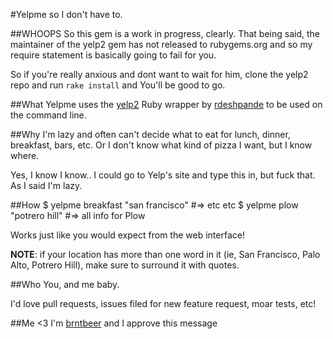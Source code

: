 #Yelpme so I don't have to.

##WHOOPS
So this gem is a work in progress, clearly. That being said, the maintainer of the yelp2 gem has not
released to rubygems.org and so my require statement is basically going to fail for you.

So if you're really anxious and dont want to wait for him, clone the yelp2 repo and run `rake install` and
You'll be good to go.

##What
Yelpme uses the [yelp2](https://github.com/rdeshpande/yelp2) Ruby wrapper by [rdeshpande](https://github.com/rdeshpande)
to be used on the command line.

##Why
I'm lazy and often can't decide what to eat for lunch, dinner, breakfast,
bars, etc. Or I don't know what kind of pizza I want, but I know where.

Yes, I know I know.. I could go to Yelp's site and type this in, but
fuck that. As I said I'm lazy.

##How
    $ yelpme breakfast "san francisco"
    #=> etc etc
    $ yelpme plow "potrero hill"
    #=> all info for Plow

Works just like you would expect from the web interface!

**NOTE**: if your location has more than one word in it (ie, San Francisco, Palo Alto, Potrero Hill),
make sure to surround it with quotes.


##Who
You, and me baby.

I'd love pull requests, issues filed for new feature request, moar tests,
etc!


##Me <3
I'm [brntbeer](https://github.com/brntbeer) and I approve this message
